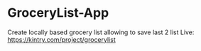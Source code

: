 # GroceryList-App
  Create locally based grocery list allowing to save last 2 list  Live: https://kintry.com/project/grocerylist

